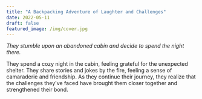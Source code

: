 ```yaml
---
title: "A Backpacking Adventure of Laughter and Challenges"
date: 2022-05-11
draft: false
featured_image: /img/cover.jpg
---
```


*They stumble upon an abandoned cabin and decide to spend the night there.*

They spend a cozy night in the cabin, feeling grateful for the unexpected shelter. They share stories and jokes by the fire, feeling a sense of camaraderie and friendship. As they continue their journey, they realize that the challenges they've faced have brought them closer together and strengthened their bond.